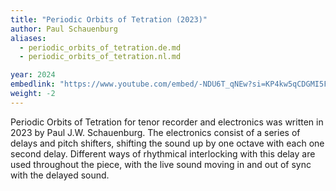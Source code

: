 ```yaml
---
title: "Periodic Orbits of Tetration (2023)"
author: Paul Schauenburg
aliases:
  - periodic_orbits_of_tetration.de.md
  - periodic_orbits_of_tetration.nl.md

year: 2024
embedlink: "https://www.youtube.com/embed/-NDU6T_qNEw?si=KP4kw5qCDGMI5FjZ"
weight: -2
---
```

Periodic Orbits of Tetration for tenor recorder and electronics was written in 2023 by Paul J.W. Schauenburg. The electronics consist of a series of delays and pitch shifters, shifting the sound up by one octave with each one second delay. Different ways of rhythmical interlocking with this delay are used throughout the piece, with the live sound moving in and out of sync with the delayed sound.

